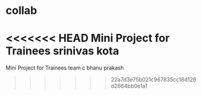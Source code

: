 # collab
<<<<<<< HEAD
Mini Project for Trainees
srinivas kota
=======
Mini Project for Trainees 
team c 
bhanu prakash

>>>>>>> 22a7d3e75b021c967835cc18d126d2664bb0e1a1
